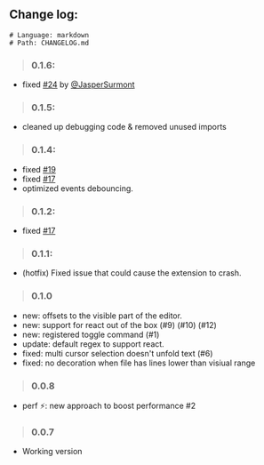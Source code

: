 ## Change log:
    # Language: markdown
    # Path: CHANGELOG.md
> ### 0.1.6:
- fixed [#24](https://github.com/moalamri/vscode-inline-fold/issues/24) by [@JasperSurmont](https://github.com/JasperSurmont)

> ### 0.1.5:
- cleaned up debugging code & removed unused imports

> ### 0.1.4:
- fixed [#19](https://github.com/moalamri/vscode-inline-fold/issues/19)
- fixed [#17](https://github.com/moalamri/vscode-inline-fold/issues/17)
- optimized events debouncing.

> ### 0.1.2:
- fixed [#17](https://github.com/moalamri/vscode-inline-fold/issues/17)

> ### 0.1.1:
- (hotfix) Fixed issue that could cause the extension to crash.

> ### 0.1.0
- new: offsets to the visible part of the editor.
- new: support for react out of the box (#9) (#10) (#12)
- new: registered toggle command (#1)
- update: default regex to support react.
- fixed: multi cursor selection doesn't unfold text (#6)
- fixed: no decoration when file has lines lower than visiual range

> ### 0.0.8
- perf ⚡: new approach to boost performance #2

> ### 0.0.7
- Working version